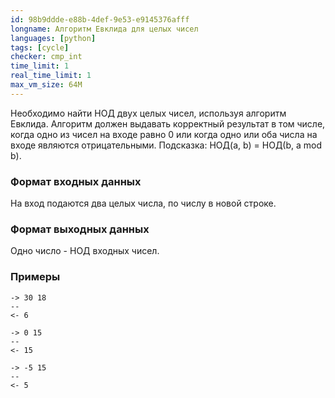 ```yaml
---
id: 98b9ddde-e88b-4def-9e53-e9145376afff
longname: Алгоритм Евклида для целых чисел
languages: [python]
tags: [cycle]
checker: cmp_int
time_limit: 1
real_time_limit: 1
max_vm_size: 64M
---
```



Необходимо найти НОД двух целых чисел, используя алгоритм Евклида.
Алгоритм должен выдавать корректный результат в том числе,
когда одно из чисел на входе равно 0 или
когда одно или оба числа на входе являются отрицательными.
Подсказка: НОД(а, b) = НОД(b, a mod b).

### Формат входных данных

На вход подаются два целых числа, по числу в новой строке.

### Формат выходных данных

Одно число - НОД входных чисел.

### Примеры

```
-> 30 18
--
<- 6
```

```
-> 0 15
--
<- 15
```

```
-> -5 15
--
<- 5
```
